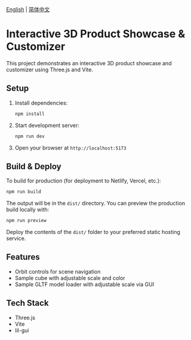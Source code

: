 [English](./README.md) | [简体中文](./README_zh.md)

# Interactive 3D Product Showcase & Customizer

This project demonstrates an interactive 3D product showcase and customizer using Three.js and Vite.

## Setup

1. Install dependencies:

   ```bash
   npm install
   ```

2. Start development server:

   ```bash
   npm run dev
   ```

3. Open your browser at `http://localhost:5173`

## Build & Deploy

To build for production (for deployment to Netlify, Vercel, etc.):

```bash
npm run build
```

The output will be in the `dist/` directory. You can preview the production build locally with:

```bash
npm run preview
```

Deploy the contents of the `dist/` folder to your preferred static hosting service.

## Features

- Orbit controls for scene navigation
- Sample cube with adjustable scale and color
- Sample GLTF model loader with adjustable scale via GUI

## Tech Stack

- Three.js
- Vite
- lil-gui
